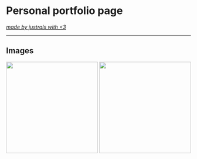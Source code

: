 <h1>Personal portfolio page</h1>
<a href="https://justrals.github.io/" target="_blank"><i>made by justrals with <3</i></a>
<hr>
<h2>Images</h2>
<img src="https://github.com/user-attachments/assets/775b0bbe-b79c-49c3-85a8-3366ff335ea1" height="250">
<img src="https://github.com/user-attachments/assets/5c949470-42ba-4733-959e-7af0ac3cf47e" height="250">



